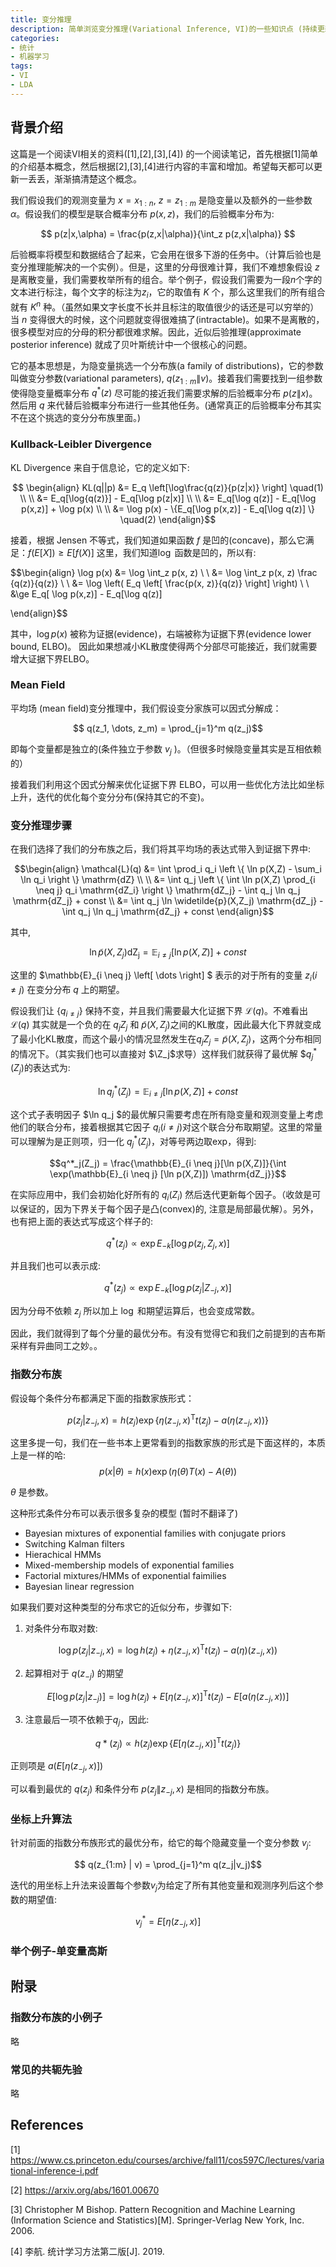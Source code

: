 ```yaml
---
title: 变分推理
description: 简单浏览变分推理(Variational Inference, VI)的一些知识点 (持续更新)
categories:
- 统计
- 机器学习
tags:
- VI
- LDA
---
```


## 背景介绍
这篇是一个阅读VI相关的资料([1],[2],[3],[4]) 的一个阅读笔记，首先根据[1]简单的介绍基本概念，然后根据[2],[3],[4]进行内容的丰富和增加。希望每天都可以更新一丢丢，渐渐搞清楚这个概念。

我们假设我们的观测变量为 $x=x_{1:n}$, $z=z_{1:m}$ 是隐变量以及额外的一些参数$\alpha$。假设我们的模型是联合概率分布 $p(x,z)$，我们的后验概率分布为:

$$ p(z|x,\alpha) = \frac{p(z,x|\alpha)}{\int_z p(z,x|\alpha)} $$

后验概率将模型和数据结合了起来，它会用在很多下游的任务中。（计算后验也是变分推理能解决的一个实例）。但是，这里的分母很难计算，我们不难想象假设 $z$是离散变量，我们需要枚举所有的组合。举个例子，假设我们需要为一段$n$个字的文本进行标注，每个文字的标注为$z_i$，它的取值有 $K$ 个，那么这里我们的所有组合就有 $K^n$ 种。（虽然如果文字长度不长并且标注的取值很少的话还是可以穷举的）当 $n$ 变得很大的时候，这个问题就变得很难搞了(intractable)。如果不是离散的，很多模型对应的分母的积分都很难求解。因此，近似后验推理(approximate posterior inference) 就成了贝叶斯统计中一个很核心的问题。

它的基本思想是，为隐变量挑选一个分布族(a family of distributions)，它的参数叫做变分参数(variational parameters), $q(z_{1:m}\|v)$。接着我们需要找到一组参数使得隐变量概率分布 $q^*(z)$ 尽可能的接近我们需要求解的后验概率分布 $p(z\|x)$。然后用 $q$ 来代替后验概率分布进行一些其他任务。(通常真正的后验概率分布其实不在这个挑选的变分分布族里面。)

### Kullback-Leibler Divergence
KL Divergence 来自于信息论，它的定义如下:

$$ \begin{align} KL(q||p) &= E_q \left[\log\frac{q(z)}{p(z|x)} \right]  \quad(1) \\
\\
                                   &= E_q[\log{q(z)}] - E_q[\log p(z|x)] \\
\\
                                   &= E_q[\log q(z)] - E_q[\log p(x,z)] + \log p(x) \\
\\
                                   &= \log p(x) - \{E_q[\log p(x,z)] - E_q[\log q(z)] \} \quad(2)
\end{align}$$

接着，根据 Jensen 不等式，我们知道如果函数 $f$ 是凹的(concave)，那么它满足：$f(E[X]) \ge E[f(X)]$
这里，我们知道$\log$ 函数是凹的，所以有:

$$\begin{align} 
\log p(x) &= \log \int_z p(x, z) \\ \\
             &= \log \int_z p(x, z) \frac {q(z)}{q(z)} \\ \\
             &= \log \left( E_q \left[ \frac{p(x, z)}{q(z)} \right] \right) \\ \\
             &\ge E_q[ \log p(x,z)] - E_q[\log q(z)]

\end{align}$$

其中，$\log p(x)$ 被称为证据(evidence)，右端被称为证据下界(evidence lower bound, ELBO)。 因此如果想减小KL散度使得两个分部尽可能接近，我们就需要增大证据下界ELBO。


### Mean Field
平均场 (mean field)变分推理中，我们假设变分家族可以因式分解成：

$$ q(z_1, \dots, z_m) = \prod_{j=1}^m q(z_j)$$

即每个变量都是独立的(条件独立于参数 $v_j$ )。（但很多时候隐变量其实是互相依赖的）

接着我们利用这个因式分解来优化证据下界 ELBO，可以用一些优化方法比如坐标上升，迭代的优化每个变分分布(保持其它的不变)。

### 变分推理步骤
在我们选择了我们的分布族之后，我们将其平均场的表达式带入到证据下界中:

$$\begin{align} 
\mathcal{L}(q) &= \int \prod_i q_i \left \{ \ln p(X,Z) - \sum_i \ln q_i \right \} \mathrm{dZ} \\ \\
&=    \int q_j \left \{ \int \ln p(X,Z) \prod_{i \neq j} q_i \mathrm{dZ_i} \right \} \mathrm{dZ_j} - \int q_j \ln q_j \mathrm{dZ_j} + const \\
&= \int q_j \ln \widetilde{p}(X,Z_j) \mathrm{dZ_j} - \int q_j \ln q_j \mathrm{dZ_j} + const              
\end{align}$$

其中,

$$
\ln \widetilde{p}(X,Z_j) \mathrm{dZ_j} =  \mathbb{E}_{i \neq j} \left[ \ln p(X,Z) \right] + const
$$

这里的 $\mathbb{E}_{i \neq j} \left[ \dots \right] $ 表示的对于所有的变量 $z_i (i \neq j)$ 在变分分布 $q$ 上的期望。

假设我们让 $\{ q_{i \neq j}\}$ 保持不变，并且我们需要最大化证据下界 $\mathcal{L}(q)$。不难看出 $\mathcal{L}(q)$ 其实就是一个负的在 $q_j{Z_j}$ 和 $\widetilde{p}(X,Z_j)$之间的KL散度，因此最大化下界就变成了最小化KL散度，而这个最小的情况显然发生在$q_j{Z_j} = \widetilde{p}(X,Z_j)$，这两个分布相同的情况下。（其实我们也可以直接对 $\Z_j$求导）这样我们就获得了最优解 $$q^*_j(Z_j)$的表达式为:

$$\ln q^*_j(Z_j) = \mathbb{E}_{i \neq j} [\ln p(X,Z)] + const$$

这个式子表明因子 $\ln q_j $的最优解只需要考虑在所有隐变量和观测变量上考虑他们的联合分布，接着根据其它因子 ${q_i} (i \neq j)$对这个联合分布取期望。这里的常量可以理解为是正则项，归一化 $q^*_j(Z_j)$，对等号两边取exp，得到:

$$q^*_j(Z_j) = \frac{\mathbb{E}_{i \neq j}[\ln p(X,Z)]}{\int \exp(\mathbb{E}_{i \neq j} [\ln p(X,Z)]) \mathrm{dZ_j}}$$

在实际应用中，我们会初始化好所有的 $q_i(Z_i)$ 然后迭代更新每个因子。（收敛是可以保证的，因为下界关于每个因子是凸(convex)的, 注意是局部最优解）。另外，也有把上面的表达式写成这个样子的:

$$ q^*(z_j) \propto \exp{ E_{-k}[\log p(z_j, Z_j, x)]} $$

并且我们也可以表示成:

$$ q^*(z_j) \propto \exp{ E_{-k}[\log p(z_j|Z_{-j},x)]}$$

因为分母不依赖 $z_j$ 所以加上 $\log$ 和期望运算后，也会变成常数。

因此，我们就得到了每个分量的最优分布。有没有觉得它和我们之前提到的吉布斯采样有异曲同工之妙。。

### 指数分布族

假设每个条件分布都满足下面的指数家族形式：

$$p(z_j|z_{-j},x) = h(z_j) \exp \{\eta(z_{-j},x)^\mathrm{ T }t(z_j) -a(\eta(z_{-j},x))\}$$

这里多提一句，我们在一些书本上更常看到的指数家族的形式是下面这样的，本质上是一样的哈:
$$ p(x|\theta) = h(x) \exp(\eta(\theta)T(x) -A(\theta))$$

$\theta$ 是参数。

这种形式条件分布可以表示很多复杂的模型 (暂时不翻译了)
- Bayesian mixtures of exponential families with conjugate priors
- Switching Kalman filters
- Hierachical HMMs
- Mixed-membership models of exponential families
- Factorial mixtures/HMMs of exponential faimilies
- Bayesian linear regression

如果我们要对这种类型的分布求它的近似分布，步骤如下:
1. 对条件分布取对数:

$$ \log p(z_j | z_{-j},x) = \log h(z_j) + \eta(z_{-j},x)^\mathrm{ T }t(z_j) - a(\eta)(z_{-j},x))$$

2. 起算相对于 $q(z_{-j})$ 的期望

$$E[\log p(z_j|z_{-j})] = \log h(z_j) + E[\eta(z_{-j},x)]^\mathrm{T}t(z_j) - E[a(\eta(z_{-j},x))]$$

3. 注意最后一项不依赖于$q_j$，因此:

$$q*(z_j) \propto h(z_j)\exp \{E[\eta(z_{-j},x)]^\mathrm{T} t(z_j) \}$$

正则项是 $a(E[\eta(z_{-j},x)])$

可以看到最优的 $q(z_j)$ 和条件分布 $p(z_j\|z_{-j},x)$ 是相同的指数分布族。

### 坐标上升算法
针对前面的指数分布族形式的最优分布，给它的每个隐藏变量一个变分参数 $v_j$:

$$ q(z_{1:m} | v) = \prod_{j=1}^m q(z_j|v_j)$$

迭代的用坐标上升法来设置每个参数$v_j$为给定了所有其他变量和观测序列后这个参数的期望值:

$$ v^*_j = E[\eta(z_{-j},x)] $$

### 举个例子-单变量高斯





## 附录

### 指数分布族的小例子

略

### 常见的共轭先验
略





## References

[1] https://www.cs.princeton.edu/courses/archive/fall11/cos597C/lectures/variational-inference-i.pdf

[2] https://arxiv.org/abs/1601.00670

[3] Christopher M Bishop. Pattern Recognition and Machine Learning (Information Science and Statistics)[M]. Springer-Verlag New York, Inc. 2006.

[4] 李航. 统计学习方法第二版[J]. 2019.

